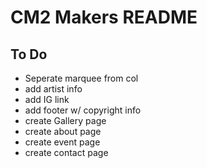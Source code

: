 # CM2 Makers README

## To Do

- Seperate marquee from col
- add artist info
- add IG link
- add footer w/ copyright info
- create Gallery page
- create about page
- create event page
- create contact page
